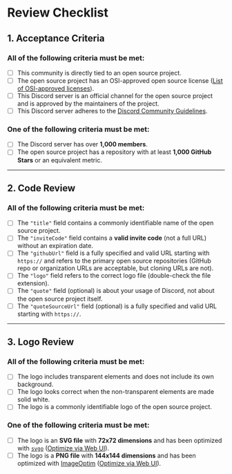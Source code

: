 # Review Checklist

## 1. Acceptance Criteria

### **All of the following criteria must be met:**
- [ ] This community is directly tied to an open source project.
- [ ] The open source project has an OSI-approved open source license ([List of OSI-approved licenses](https://opensource.org/licenses)).
- [ ] This Discord server is an official channel for the open source project and is approved by the maintainers of the project.
- [ ] This Discord server adheres to the [Discord Community Guidelines](https://discord.com/guidelines).

### **One of the following criteria must be met:**
- [ ] The Discord server has over **1,000 members**.
- [ ] The open source project has a repository with at least **1,000 GitHub Stars** or an equivalent metric.

---

## 2. Code Review

### **All of the following criteria must be met:**
- [ ] The `"title"` field contains a commonly identifiable name of the open source project.
- [ ] The `"inviteCode"` field contains a **valid invite code** (not a full URL) without an expiration date.
- [ ] The `"githubUrl"` field is a fully specified and valid URL starting with `https://` and refers to the primary open source repositories (GitHub repo or organization URLs are acceptable, but cloning URLs are not).
- [ ] The `"logo"` field refers to the correct logo file (double-check the file extension).
- [ ] The `"quote"` field (optional) is about your usage of Discord, not about the open source project itself.
- [ ] The `"quoteSourceUrl"` field (optional) is a fully specified and valid URL starting with `https://`.

---

## 3. Logo Review

### **All of the following criteria must be met:**
- [ ] The logo includes transparent elements and does not include its own background.
- [ ] The logo looks correct when the non-transparent elements are made solid white.
- [ ] The logo is a commonly identifiable logo of the open source project.

### **One of the following criteria must be met:**
- [ ] The logo is an **SVG file** with **72x72 dimensions** and has been optimized with [`svgo`](https://www.npmjs.com/package/svgo) ([Optimize via Web UI](https://jakearchibald.github.io/svgomg/)).
- [ ] The logo is a **PNG file** with **144x144 dimensions** and has been optimized with [ImageOptim](https://imageoptim.com/) ([Optimize via Web UI](https://imageoptim.com/online)).